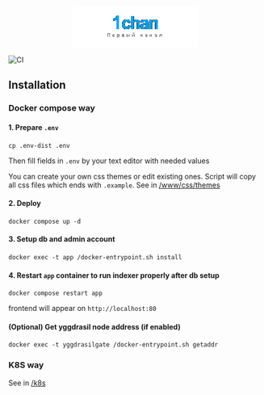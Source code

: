 <p align="center">
    <img src="https://raw.githubusercontent.com/katzterd/1chan/master/frontend/www/img/ogol.png" alt="1chan">
</p>

![CI](https://img.shields.io/github/actions/workflow/status/katzterd/1chan/docker-build.yml?label=CI&logo=github&style=for-the-badge)

## Installation

### Docker compose way

#### 1. Prepare `.env`

```console
cp .env-dist .env
```

Then fill fields in `.env` by your text editor with needed values

You can create your own css themes or edit existing ones. Script will copy all css files which ends with `.example`. See in [/www/css/themes](https://github.com/katzterd/1chan-docker/tree/master/www/css/themes)

#### 2. Deploy

```console
docker compose up -d
```

#### 3. Setup db and admin account

```console
docker exec -t app /docker-entrypoint.sh install
```

#### 4. Restart `app` container to run indexer properly after db setup

```console
docker compose restart app
```

frontend will appear on `http://localhost:80`

#### (Optional) Get yggdrasil node address (if enabled)

```console
docker exec -t yggdrasilgate /docker-entrypoint.sh getaddr
```

### K8S way

See in [/k8s](https://github.com/katzterd/1chan/tree/master/k8s)
